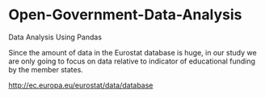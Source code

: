 # Open-Government-Data-Analysis

Data Analysis Using Pandas

Since the amount of data in the Eurostat database is huge, in our study we are only going to focus on data relative to indicator of educational funding by the member states.

http://ec.europa.eu/eurostat/data/database
